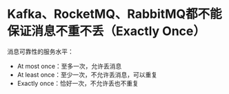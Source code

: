 

# Kafka、RocketMQ、RabbitMQ都不能保证消息不重不丢（Exactly Once）

消息可靠性的服务水平：

- At most once：至多一次，允许丢消息
- At least once：至少一次，不允许丢消息，可以重复
- Exactly once：恰好一次，不允许丢也不重复
